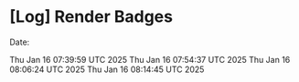 # [Log] Render Badges

Date:

Thu Jan 16 07:39:59 UTC 2025
Thu Jan 16 07:54:37 UTC 2025
Thu Jan 16 08:06:24 UTC 2025
Thu Jan 16 08:14:45 UTC 2025

